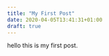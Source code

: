 ```yaml
---
title: "My First Post"
date: 2020-04-05T13:41:31+01:00
draft: true
---
```


hello this is my first post.